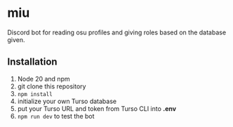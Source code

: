 # miu
Discord bot for reading osu profiles and giving roles based on the database given.

## Installation
1. Node 20 and npm
2. git clone this repository
3. `npm install`
4. initialize your own Turso database
5. put your Turso URL and token from Turso CLI into **.env**
6. `npm run dev` to test the bot